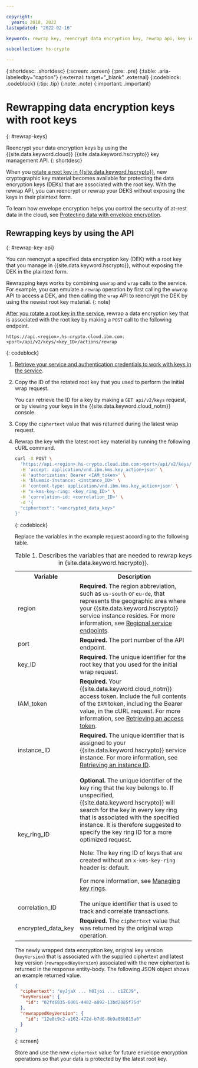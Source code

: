 ```yaml
---

copyright:
  years: 2018, 2022
lastupdated: "2022-02-16"

keywords: rewrap key, reencrypt data encryption key, rewrap api, key id

subcollection: hs-crypto

---
```


{:shortdesc: .shortdesc}
{:screen: .screen}
{:pre: .pre}
{:table: .aria-labeledby="caption"}
{:external: target="_blank" .external}
{:codeblock: .codeblock}
{:tip: .tip}
{:note: .note}
{:important: .important}

# Rewrapping data encryption keys with root keys
{: #rewrap-keys}

Reencrypt your data encryption keys by using the {{site.data.keyword.cloud}} {{site.data.keyword.hscrypto}} key management API.
{: shortdesc}

When you [rotate a root key in {{site.data.keyword.hscrypto}}](/docs/hs-crypto?topic=hs-crypto-root-key-rotation-intro), new cryptographic key material becomes available for protecting the data encryption keys (DEKs) that are associated with the root key. With the rewrap API, you can reencrypt or rewrap your DEKS without exposing the keys in their plaintext form.

To learn how envelope encryption helps you control the security of at-rest data in the cloud, see [Protecting data with envelope encryption](/docs/hs-crypto?topic=hs-crypto-envelope-encryption).

## Rewrapping keys by using the API
{: #rewrap-key-api}

You can reencrypt a specified data encryption key (DEK) with a root key that you manage in {{site.data.keyword.hscrypto}}, without exposing the DEK in the plaintext form.

Rewrapping keys works by combining `unwrap` and `wrap` calls to the service. For example, you can emulate a `rewrap` operation by first calling the `unwrap` API to access a DEK, and then calling the `wrap` API to reencrypt the DEK by using the newest root key material.
{: note}

[After you rotate a root key in the service](/docs/hs-crypto?topic=hs-crypto-rotate-keys), rewrap a data encryption key that is associated with the root key by making a `POST` call to the following endpoint.

```
https://api.<region>.hs-crypto.cloud.ibm.com:<port>/api/v2/keys/<key_ID>/actions/rewrap
```
{: codeblock}

1. [Retrieve your service and authentication credentials to work with keys in the service](/docs/hs-crypto?topic=hs-crypto-set-up-kms-api).
2. Copy the ID of the rotated root key that you used to perform the initial wrap request.

    You can retrieve the ID for a key by making a `GET api/v2/keys` request, or by viewing your keys in the {{site.data.keyword.cloud_notm}} console.
3. Copy the `ciphertext` value that was returned during the latest wrap request.
4. Rewrap the key with the latest root key material by running the following cURL command.

    ```sh
    curl -X POST \
      'https://api.<region>.hs-crypto.cloud.ibm.com:<port>/api/v2/keys/<key_ID>/actions/rewrap' \
      -H 'accept: application/vnd.ibm.kms.key_action+json' \
      -H 'authorization: Bearer <IAM_token>' \
      -H 'bluemix-instance: <instance_ID>' \
      -H 'content-type: application/vnd.ibm.kms.key_action+json' \
      -H "x-kms-key-ring: <key_ring_ID>" \
      -H 'correlation-id: <correlation_ID>' \
      -d '{
      "ciphertext": "<encrypted_data_key>"
    }'
    ```
    {: codeblock}

    Replace the variables in the example request according to the following table.
    <table>
      <tr>
        <th>Variable</th>
        <th>Description</th>
      </tr>
      <tr>
        <td><varname>region</varname></td>
        <td><strong>Required.</strong> The region abbreviation, such as <code>us-south</code> or <code>eu-de</code>, that represents the geographic area where your {{site.data.keyword.hscrypto}} service instance resides. For more information, see <a href="/docs/hs-crypto?topic=hs-crypto-regions#service-endpoints">Regional service endpoints</a>.</td>
      </tr>
      <tr>
        <td><varname>port</varname></td>
        <td><strong>Required.</strong> The port number of the API endpoint.</td>
      </tr>
      <tr>
        <td><varname>key_ID</varname></td>
        <td><strong>Required.</strong> The unique identifier for the root key that you used for the initial wrap request.</td>
      </tr>
      <tr>
        <td><varname>IAM_token</varname></td>
        <td><strong>Required.</strong> Your {{site.data.keyword.cloud_notm}} access token. Include the full contents of the <code>IAM</code> token, including the Bearer value, in the cURL request. For more information, see <a href="/docs/hs-crypto?topic=hs-crypto-retrieve-access-token">Retrieving an access token</a>.</td>
      </tr>
      <tr>
        <td><varname>instance_ID</varname></td>
        <td><strong>Required.</strong> The unique identifier that is assigned to your {{site.data.keyword.hscrypto}} service instance. For more information, see <a href="/docs/hs-crypto?topic=hs-crypto-retrieve-instance-ID">Retrieving an instance ID</a>.</td>
      </tr>
      <tr>
        <td>
          <varname>key_ring_ID</varname>
        </td>
        <td>
          <p>
            <strong>Optional.</strong> The unique identifier of the key ring that the key belongs to. If unspecified, {{site.data.keyword.hscrypto}} will search for the key in every key ring that is associated with the specified instance. It is therefore suggested to specify the key ring ID for a more optimized request.
          </p>
          <p>
            Note: The key ring ID of keys that are created without an <code>x-kms-key-ring</code> header is: default.
          </p>
          <p>For more information, see <a href="/docs/hs-crypto?topic=hs-crypto-managing-key-rings">Managing key rings</a>.</p>
        </td>
      </tr>
      <tr>
        <td><varname>correlation_ID</varname></td>
        <td>The unique identifier that is used to track and correlate transactions.</td>
      </tr>
      <tr>
        <td><varname>encrypted_data_key</varname></td>
        <td><strong>Required.</strong> The <code>ciphertext</code> value that was returned by the original wrap operation.</td>
      </tr>
      <caption>Table 1. Describes the variables that are needed to rewrap keys in {site.data.keyword.hscrypto}}.</caption>
    </table>

    The newly wrapped data encryption key, original key version (`keyVersion`)
    that is associated with the supplied ciphertext and latest key version
    (`rewrappedKeyVersion`) associated with the new ciphertext is returned in
    the response entity-body. The following JSON object shows an example
    returned value.

    ```json
    {
      "ciphertext": "eyJjaX ... h0Ijoi ... c1ZCJ9",
      "keyVersion": {
        "id": "02fd6835-6001-4482-a892-13bd2085f75d"
      },
      "rewrappedKeyVersion": {
        "id": "12e8c9c2-a162-472d-b7d6-8b9a86b815a6"
      }
    }
    ```
    {: screen}

    Store and use the new `ciphertext` value for future envelope encryption
    operations so that your data is protected by the latest root key.
